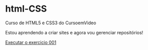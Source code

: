 # html-CSS
 Curso de HTML5 e CSS3 do CursoemVideo

 Estou aprendendo a criar sites e agora vou gerenciar repositórios!

 <a href="https://txnnxg.github.io/html-CSS/exercicios/ex001/index.html">Executar o exercicio 001</a>
